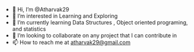 - 👋 Hi, I’m @Atharvak29
- 👀 I’m interested in Learning and Exploring 
- 🌱 I’m currently learning Data Structures , Object oriented programing, and statistics
- 💞️ I’m looking to collaborate on any project that I can contribute in
- 📫 How to reach me at atharvak29@gmail.com

<!---
Atharvak29/Atharvak29 is a ✨ special ✨ repository because its `README.md` (this file) appears on your GitHub profile.
You can click the Preview link to take a look at your changes.
--->
